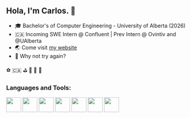 ## Hola, I'm Carlos. 👋 

- 🎓  Bachelor's of Computer Engineering - University of Alberta (2026)
- &#127464;&#127462;   Incoming SWE Intern @ Confluent | Prev Intern @ Ovintiv and @UAlberta
- 🌏  Come visit [my website](https://carlitos-colina.vercel.app/)
- 🌳  Why not try again?

 ⚽️ 🇨🇦 ⛳️ 🍔 🤠 🎿 

### Languages and Tools:
<code><img height="40" src="https://www.vectorlogo.zone/logos/java/java-icon.svg"></code>
<img height="40" src="https://www.vectorlogo.zone/logos/scala-lang/scala-lang-icon.svg">
<code><img height="40" src="https://www.vectorlogo.zone/logos/typescriptlang/typescriptlang-icon.svg"></code>
<code><img height="40" src="https://www.vectorlogo.zone/logos/reactjs/reactjs-icon.svg"></code>
<img height="40" src="https://www.vectorlogo.zone/logos/apache_kafka/apache_kafka-icon.svg">
<img height="40" src="https://www.vectorlogo.zone/logos/apache_flink/apache_flink-icon.svg">
<code><img height="40" src="https://www.vectorlogo.zone/logos/amazon_aws/amazon_aws-icon.svg"></code>

